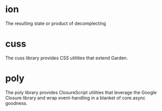 # ion
The resulting state or product of decomplecting

# cuss

The cuss library provides CSS utilities that extend Garden.

# poly

The poly library provides ClosureScript utilities that leverage the Google
Closure library and wrap event-handling in a blanket of core.async goodness.
